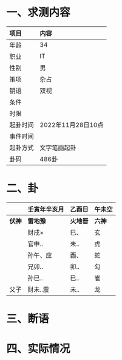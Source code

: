 # 一、求测内容
|项目|内容|
|:-|:-|
|年龄|34|
|职业|IT|
|性别|男|
|策项|杂占|
|钥语|双视|
|条件||
|时限||
|起卦时间|2022年11月28日10点|
|事件时间||
|起卦方式|文字笔画起卦|
|卦码|486卦|

# 二、卦
||壬寅年辛亥月|乙酉日|午未空|
|:-|:-|:-|:-|
|**伏神**|**雷地豫**|**火地晋**|**六神**|
||财戌×|巳、|玄|
||官申..|未..|虎|
||孙午、应|酉、|蛇|
||兄卯..|卯..|勾|
||孙巳..|巳..|雀|
|父子|财未..震|未..|龙|


# 三、断语

# 四、实际情况